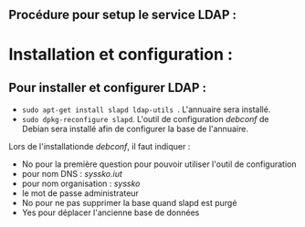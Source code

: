 ## Procédure pour setup le service LDAP : 

# Installation et configuration : 

 ## Pour installer et configurer LDAP : 

-  `sudo apt-get install slapd ldap-utils `. L'annuaire sera installé.
- `sudo dpkg-reconfigure slapd`. L'outil de configuration *debconf* de Debian sera installé afin de configurer la base de l'annuaire.

Lors de l'installationde *debconf*, il faut indiquer : 
- No pour la première question pour pouvoir utiliser l'outil de configuration
- pour nom DNS : *syssko.iut*
- pour nom organisation : *syssko*
- le mot de passe administrateur
- No pour ne pas supprimer la base quand slapd est purgé
- Yes pour déplacer l'ancienne base de données

